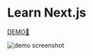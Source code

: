 # Learn Next.js

[DEMO🚀](https://nextjs-dashboard-ovoxiix.vercel.app/)

![demo screenshot](https://github.com/ovoxiix/nextjs-dashboard/assets/155057856/af7a49d7-1ac1-4f48-9d30-ea303a9dbbef)
